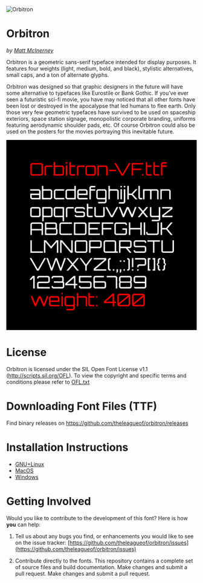 
![Orbitron](https://github.com/theleagueof/orbitron/raw/master/images/orbitron-1.jpeg)

Orbitron
========
_by [Matt McInerney](http://pixelspread.com)_

Orbitron is a geometric sans-serif typeface intended for display purposes. It features four weights (light, medium, bold, and black), stylistic alternatives, small caps, and a ton of alternate glyphs. 

Orbitron was designed so that graphic designers in the future will have some alternative to typefaces like Eurostile or Bank Gothic. If you’ve ever seen a futuristic sci-fi movie, you have may noticed that all other fonts have been lost or destroyed in the apocalypse that led humans to flee earth. Only those very few geometric typefaces have survived to be used on spaceship exteriors, space station signage, monopolistic corporate branding, uniforms featuring aerodynamic shoulder pads, etc. Of course Orbitron could also be used on the posters for the movies portraying this inevitable future.

<!-- Updated image from variable mastering fork -->
![Orbitron](https://github.com/eliheuer/orbitron/raw/vf-mastering/docs/images/basic-animated-specimen.gif)

# License

Orbitron is licensed under the SIL Open Font License v1.1 (<http://scripts.sil.org/OFL>). 
To view the copyright and specific terms and conditions please refer to [OFL.txt](https://github.com/theleagueof/orbitron/blob/master/OFL.txt)

# Downloading Font Files (TTF)

Find binary releases on <https://github.com/theleagueof/orbitron/releases>

# Installation Instructions

- [GNU+Linux](https://wiki.archlinux.org/index.php/fonts#Manual_installation)
- [MacOS](https://support.apple.com/en-us/HT201749)
- [Windows](https://support.microsoft.com/en-us/help/314960/how-to-install-or-remove-a-font-in-windows)

# Getting Involved

Would you like to contribute to the development of this font? Here is how **you** can help:

1. Tell us about any bugs you find, or enhancements you would like to see on the issue tracker: [https://github.com/theleagueof/orbitron/issues](https://github.com/theleagueof/orbitron/issues)

2. Contribute directly to the fonts. This repository contains a complete set of source files and build documentation. Make changes and submit a pull request. Make changes and submit a pull request.